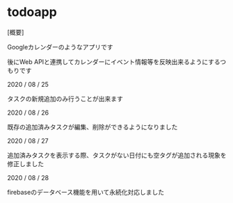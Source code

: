 # todoapp

[概要]

Googleカレンダーのようなアプリです

後にWeb APIと連携してカレンダーにイベント情報等を反映出来るようにするつもりです

2020 / 08 / 25

タスクの新規追加のみ行うことが出来ます

2020 / 08 / 26

既存の追加済みタスクが編集、削除ができるようになりました

2020 / 08 / 27

追加済みタスクを表示する際、タスクがない日付にも空タグが追加される現象を修正しました

2020 / 08 / 28

firebaseのデータベース機能を用いて永続化対応しました
